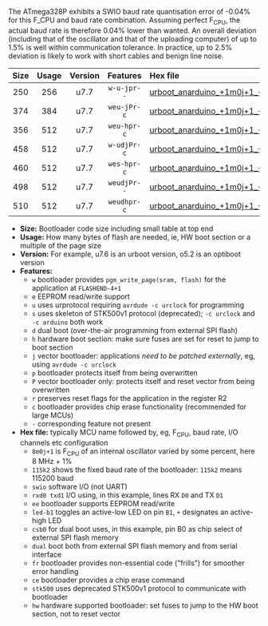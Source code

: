 The ATmega328P exhibits a SWIO baud rate quantisation error of -0.04% for this F_CPU and baud rate combination. Assuming perfect F<sub>CPU</sub>, the actual baud rate is therefore 0.04% lower than wanted. An overall deviation (including that of the oscillator and that of the uploading computer) of up to 1.5% is well within communication tolerance. In practice, up to 2.5% deviation is likely to work with short cables and benign line noise.

|Size|Usage|Version|Features|Hex file|
|:-:|:-:|:-:|:-:|:--|
|250|256|u7.7|`w-u-jpr--`|[urboot_anarduino_+1m0j+1_+++2k4_swio_rxd0_txd1_led+b1.hex](https://raw.githubusercontent.com/stefanrueger/urboot.hex/main/boards/anarduino/internal_oscillator/fcpu_+1m0j+1/br_+++2k4/urboot_anarduino_+1m0j+1_+++2k4_swio_rxd0_txd1_led+b1.hex)|
|374|384|u7.7|`weu-jPr-c`|[urboot_anarduino_+1m0j+1_+++2k4_swio_rxd0_txd1_ee_led+b1_fr_ce.hex](https://raw.githubusercontent.com/stefanrueger/urboot.hex/main/boards/anarduino/internal_oscillator/fcpu_+1m0j+1/br_+++2k4/urboot_anarduino_+1m0j+1_+++2k4_swio_rxd0_txd1_ee_led+b1_fr_ce.hex)|
|356|512|u7.7|`weu-hpr-c`|[urboot_anarduino_+1m0j+1_+++2k4_swio_rxd0_txd1_ee_led+b1_fr_ce_hw.hex](https://raw.githubusercontent.com/stefanrueger/urboot.hex/main/boards/anarduino/internal_oscillator/fcpu_+1m0j+1/br_+++2k4/urboot_anarduino_+1m0j+1_+++2k4_swio_rxd0_txd1_ee_led+b1_fr_ce_hw.hex)|
|458|512|u7.7|`w-udjPr-c`|[urboot_anarduino_+1m0j+1_+++2k4_swio_rxd0_txd1_led+b1_csd5_dual_fr_ce.hex](https://raw.githubusercontent.com/stefanrueger/urboot.hex/main/boards/anarduino/internal_oscillator/fcpu_+1m0j+1/br_+++2k4/urboot_anarduino_+1m0j+1_+++2k4_swio_rxd0_txd1_led+b1_csd5_dual_fr_ce.hex)|
|460|512|u7.7|`wes-hpr-c`|[urboot_anarduino_+1m0j+1_+++2k4_swio_rxd0_txd1_ee_led+b1_fr_ce_stk500_hw.hex](https://raw.githubusercontent.com/stefanrueger/urboot.hex/main/boards/anarduino/internal_oscillator/fcpu_+1m0j+1/br_+++2k4/urboot_anarduino_+1m0j+1_+++2k4_swio_rxd0_txd1_ee_led+b1_fr_ce_stk500_hw.hex)|
|498|512|u7.7|`weudjPr--`|[urboot_anarduino_+1m0j+1_+++2k4_swio_rxd0_txd1_ee_led+b1_csd5_dual_fr.hex](https://raw.githubusercontent.com/stefanrueger/urboot.hex/main/boards/anarduino/internal_oscillator/fcpu_+1m0j+1/br_+++2k4/urboot_anarduino_+1m0j+1_+++2k4_swio_rxd0_txd1_ee_led+b1_csd5_dual_fr.hex)|
|510|512|u7.7|`weudhpr-c`|[urboot_anarduino_+1m0j+1_+++2k4_swio_rxd0_txd1_ee_led+b1_csd5_dual_fr_ce_hw.hex](https://raw.githubusercontent.com/stefanrueger/urboot.hex/main/boards/anarduino/internal_oscillator/fcpu_+1m0j+1/br_+++2k4/urboot_anarduino_+1m0j+1_+++2k4_swio_rxd0_txd1_ee_led+b1_csd5_dual_fr_ce_hw.hex)|

- **Size:** Bootloader code size including small table at top end
- **Usage:** How many bytes of flash are needed, ie, HW boot section or a multiple of the page size
- **Version:** For example, u7.6 is an urboot version, o5.2 is an optiboot version
- **Features:**
  + `w` bootloader provides `pgm_write_page(sram, flash)` for the application at `FLASHEND-4+1`
  + `e` EEPROM read/write support
  + `u` uses urprotocol requiring `avrdude -c urclock` for programming
  + `s` uses skeleton of STK500v1 protocol (deprecated); `-c urclock` and `-c arduino` both work
  + `d` dual boot (over-the-air programming from external SPI flash)
  + `h` hardware boot section: make sure fuses are set for reset to jump to boot section
  + `j` vector bootloader: applications *need to be patched externally*, eg, using `avrdude -c urclock`
  + `p` bootloader protects itself from being overwritten
  + `P` vector bootloader only: protects itself and reset vector from being overwritten
  + `r` preserves reset flags for the application in the register R2
  + `c` bootloader provides chip erase functionality (recommended for large MCUs)
  + `-` corresponding feature not present
- **Hex file:** typically MCU name followed by, eg, F<sub>CPU</sub>, baud rate, I/O channels etc configuration
  + `8m0j+1` is F<sub>CPU</sub> of an internal oscillator varied by some percent, here 8 MHz + 1%
  + `115k2` shows the fixed baud rate of the bootloader: `115k2` means 115200 baud
  + `swio` software I/O (not UART)
  + `rxd0 txd1` I/O using, in this example, lines RX `D0` and TX `D1`
  + `ee` bootloader supports EEPROM read/write
  + `led-b1` toggles an active-low LED on pin `B1`, `+` designates an active-high LED
  + `csb0` for dual boot uses, in this example, pin B0 as chip select of external SPI flash memory
  + `dual` boot both from external SPI flash memory and from serial interface
  + `fr` bootloader provides non-essential code ("frills") for smoother error handling
  + `ce` bootloader provides a chip erase command
  + `stk500` uses deprecated STK500v1 protocol to communicate with bootloader
  + `hw` hardware supported bootloader: set fuses to jump to the HW boot section, not to reset vector
